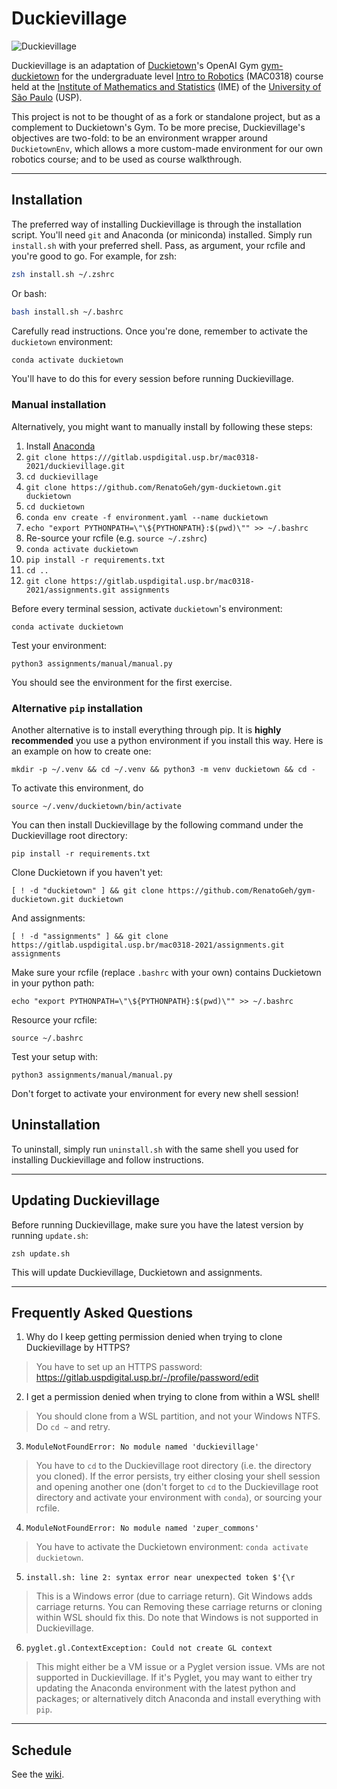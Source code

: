 # Duckievillage

![Duckievillage](https://raw.githubusercontent.com/RenatoGeh/duckievillage/master/duckieusp.png)

Duckievillage is an adaptation of [Duckietown](https://duckietown.org)'s OpenAI Gym
[gym-duckietown](https://github.com/duckietown/gym-duckietown) for the undergraduate level [Intro
to Robotics](https://uspdigital.usp.br/jupiterweb/obterDisciplina?sgldis=MAC0318&nomdis=) (MAC0318)
course held at the [Institute of Mathematics and Statistics](http://www.ime.usp.br/) (IME) of the
[University of São Paulo](https://www5.usp.br/#english) (USP).

This project is not to be thought of as a fork or standalone project, but as a complement to
Duckietown's Gym. To be more precise, Duckievillage's objectives are two-fold: to be an environment
wrapper around `DuckietownEnv`, which allows a more custom-made environment for our own robotics
course; and to be used as course walkthrough.

---

## Installation

The preferred way of installing Duckievillage is through the installation script. You'll need `git`
and Anaconda (or miniconda) installed. Simply run `install.sh` with your preferred shell. Pass, as
argument, your rcfile and you're good to go. For example, for zsh:

```bash
zsh install.sh ~/.zshrc
```

Or bash:

```bash
bash install.sh ~/.bashrc
```

Carefully read instructions. Once you're done, remember to activate the `duckietown` environment:

```bash
conda activate duckietown
```

You'll have to do this for every session before running Duckievillage.

### Manual installation

Alternatively, you might want to manually install by following these steps:

1. Install [Anaconda](https://www.anaconda.com/distribution/)
2. `git clone https:///gitlab.uspdigital.usp.br/mac0318-2021/duckievillage.git`
3. `cd duckievillage`
4. `git clone https://github.com/RenatoGeh/gym-duckietown.git duckietown`
5. `cd duckietown`
6. `conda env create -f environment.yaml --name duckietown`
7. `echo "export PYTHONPATH=\"\${PYTHONPATH}:$(pwd)\"" >> ~/.bashrc`
8. Re-source your rcfile (e.g. `source ~/.zshrc`)
9. `conda activate duckietown`
10. `pip install -r requirements.txt`
11. `cd ..`
12. `git clone https://gitlab.uspdigital.usp.br/mac0318-2021/assignments.git assignments`

Before every terminal session, activate `duckietown`'s environment:

```
conda activate duckietown
```

Test your environment:

```
python3 assignments/manual/manual.py
```

You should see the environment for the first exercise.

### Alternative `pip` installation

Another alternative is to install everything through pip. It is **highly recommended** you use a
python environment if you install this way. Here is an example on how to create one:

`mkdir -p ~/.venv && cd ~/.venv && python3 -m venv duckietown && cd -`

To activate this environment, do

`source ~/.venv/duckietown/bin/activate`

You can then install Duckievillage by the following command under the Duckievillage root directory:

`pip install -r requirements.txt`

Clone Duckietown if you haven't yet:

`[ ! -d "duckietown" ] && git clone https://github.com/RenatoGeh/gym-duckietown.git duckietown`

And assignments:

`[ ! -d "assignments" ] && git clone https://gitlab.uspdigital.usp.br/mac0318-2021/assignments.git assignments`

Make sure your rcfile (replace `.bashrc` with your own) contains Duckietown in your python path:

`echo "export PYTHONPATH=\"\${PYTHONPATH}:$(pwd)\"" >> ~/.bashrc`

Resource your rcfile:

`source ~/.bashrc`

Test your setup with:

```
python3 assignments/manual/manual.py
```

Don't forget to activate your environment for every new shell session!

## Uninstallation

To uninstall, simply run `uninstall.sh` with the same shell you used for installing Duckievillage
and follow instructions.

---

## Updating Duckievillage

Before running Duckievillage, make sure you have the latest version by running `update.sh`:

```
zsh update.sh
```

This will update Duckievillage, Duckietown and assignments.

---

## Frequently Asked Questions

1. Why do I keep getting permission denied when trying to clone Duckievillage by HTTPS?

> You have to set up an HTTPS password: https://gitlab.uspdigital.usp.br/-/profile/password/edit

2. I get a permission denied when trying to clone from within a WSL shell!

> You should clone from a WSL partition, and not your Windows NTFS. Do `cd ~` and retry.

3. `ModuleNotFoundError: No module named 'duckievillage'`

> You have to `cd` to the Duckievillage root directory (i.e. the directory you cloned). If the
> error persists, try either closing your shell session and opening another one (don't forget to
> `cd` to the Duckievillage root directory and activate your environment with `conda`), or sourcing
> your rcfile.

4. `ModuleNotFoundError: No module named 'zuper_commons'`

> You have to activate the Duckietown environment: `conda activate duckietown`.

5. `install.sh: line 2: syntax error near unexpected token $'{\r`

> This is a Windows error (due to carriage return). Git Windows adds carriage returns. You can
> Removing these carriage returns or cloning within WSL should fix this. Do note that Windows is
> not supported in Duckievillage.

6. `pyglet.gl.ContextException: Could not create GL context`

> This might either be a VM issue or a Pyglet version issue. VMs are not supported in
> Duckievillage. If it's Pyglet, you may want to either try updating the Anaconda environment with
> the latest python and packages; or alternatively ditch Anaconda and install everything with
> `pip`.

---

## Schedule

See the [wiki](https://gitlab.uspdigital.usp.br/groups/mac0318-2021/-/wikis/Vis%C3%A3o-geral).

